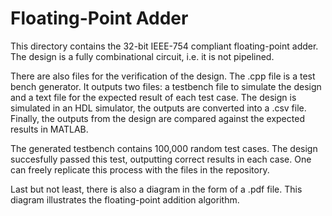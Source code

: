 # Floating-Point Adder
This directory contains the 32-bit IEEE-754 compliant floating-point adder. The design is a fully combinational circuit, i.e. it is not pipelined.

There are also files for the verification of the design. The .cpp file is a test bench generator. It outputs two files: a testbench file to simulate the design and a text file for  the expected result of each test case. The design is simulated in an HDL simulator, the outputs are converted into a .csv file. Finally, the outputs from the design are compared against the expected results in MATLAB.

The generated testbench contains 100,000 random test cases. The design succesfully passed this test, outputting correct results in each case. One can freely replicate this process with the files in the repository.

Last but not least, there is also a diagram in the form of a .pdf file. This diagram illustrates the floating-point addition algorithm.
